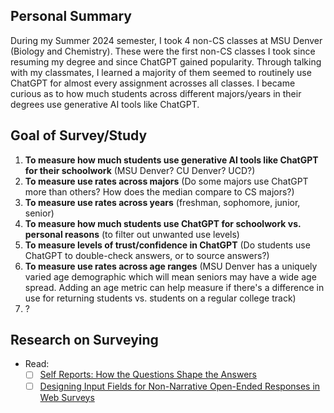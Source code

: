 ## Personal Summary
During my Summer 2024 semester, I took 4 non-CS classes at MSU Denver (Biology and Chemistry). These were the first non-CS classes I took since resuming my degree and since ChatGPT gained popularity. Through talking with my classmates, I learned a majority of them seemed to routinely use ChatGPT for almost every assignment acrosses all classes. I became curious as to how much students across different majors/years in their degrees use generative AI tools like ChatGPT.

## Goal of Survey/Study
1. **To measure how much students use generative AI tools like ChatGPT for their schoolwork** (MSU Denver? CU Denver? UCD?)
2. **To measure use rates across majors** (Do some majors use ChatGPT more than others? How does the median compare to CS majors?)
4. **To measure use rates across years** (freshman, sophomore, junior, senior)
5. **To measure how much students use ChatGPT for schoolwork vs. personal reasons** (to filter out unwanted use levels)
6. **To measure levels of trust/confidence in ChatGPT** (Do students use ChatGPT to double-check answers, or to source answers?)
7. **To measure use rates across age ranges** (MSU Denver has a uniquely varied age demographic which will mean seniors may have a wide age spread. Adding an age metric can help measure if there's a difference in use for returning students vs. students on a regular college track)
8. ?

## Research on Surveying
- Read:
	- [ ] [Self Reports: How the Questions Shape the Answers](https://cci.drexel.edu/faculty/sgasson/Readings/Schwarz%20%5B1999%5D%20Self-reports%20-%20How%20the%20questions%20shape%20the%20answers.pdf)
	- [ ] [Designing Input Fields for Non-Narrative Open-Ended Responses in Web Surveys](https://www.ncbi.nlm.nih.gov/pmc/articles/PMC3570266/)
